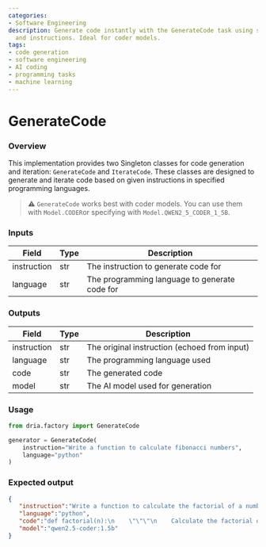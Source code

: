 ```yaml
---
categories:
- Software Engineering
description: Generate code instantly with the GenerateCode task using specified languages
  and instructions. Ideal for coder models.
tags:
- code generation
- software engineering
- AI coding
- programming tasks
- machine learning
---
```


# GenerateCode

### Overview
This implementation provides two Singleton classes for code generation and iteration: `GenerateCode` and `IterateCode`. These classes are designed to generate and iterate code based on given instructions in specified programming languages.

> ⚠️ `GenerateCode` works best with coder models. You can use them with `Model.CODER`or specifying with `Model.QWEN2_5_CODER_1_5B`.

### Inputs
| Field | Type | Description |
|-------|------|-------------|
| instruction | str | The instruction to generate code for |
| language | str | The programming language to generate code for |

### Outputs
| Field | Type | Description |
|-------|------|-------------|
| instruction | str | The original instruction (echoed from input) |
| language | str | The programming language used |
| code | str | The generated code |
| model | str | The AI model used for generation |

### Usage

```python
from dria.factory import GenerateCode

generator = GenerateCode(
    instruction="Write a function to calculate fibonacci numbers",
    language="python"
)
```

### Expected output

```json
{
   "instruction":"Write a function to calculate the factorial of a number",
   "language":"python",
   "code":"def factorial(n):\n    \"\"\"\n    Calculate the factorial of a non-negative integer n.\n    \n    Args:\n    n (int): A non-negative integer whose factorial is to be calculated.\n    \n    Returns:\n    int: The factorial of the input number.\n    \n    Raises:\n    ValueError: If n is negative.\n    \"\"\"\n    # Check if the input is a non-negative integer\n    if not isinstance(n, int) or n < 0:\n        raise ValueError(\"Input must be a non-negative integer.\")\n    \n    # Initialize the result to 1 (since 0! = 1)\n    result = 1\n    \n    # Calculate the factorial using a loop\n    for i in range(1, n + 1):\n        result *= i\n    \n    return result\n\n# Example usage:\ntry:\n    print(factorial(5))  # Output: 120\nexcept ValueError as e:\n    print(e)",
   "model":"qwen2.5-coder:1.5b"
}
```